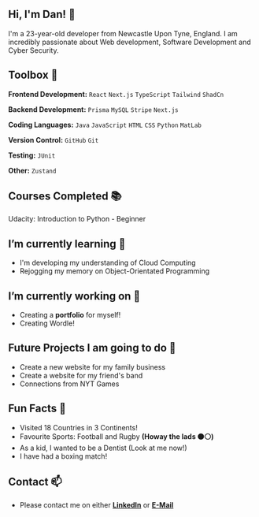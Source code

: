 ## **Hi, I'm Dan!** 👋

I'm a 23-year-old developer from Newcastle Upon Tyne, England. I am incredibly passionate about Web development, Software Development and Cyber Security.

## Toolbox 🥊
**Frontend Development:** `React` `Next.js` `TypeScript` `Tailwind` `ShadCn`

**Backend Development:** `Prisma` `MySQL` `Stripe` `Next.js`

**Coding Languages:** `Java` `JavaScript` `HTML` `CSS` `Python` `MatLab`

**Version Control:** `GitHub` `Git`

**Testing:** `JUnit`

**Other:** `Zustand`

## Courses Completed 📚

Udacity: Introduction to Python - Beginner

## **I’m currently learning** 🌻

- I'm developing my understanding of Cloud Computing
- Rejogging my memory on Object-Orientated Programming

## **I’m currently working on** 🔭

- Creating a **portfolio** for myself!
- Creating Wordle!

## **Future Projects I am going to do** 🤔

- Create a new website for my family business
- Create a website for my friend's band
- Connections from NYT Games

## **Fun Facts** 🥑

- Visited 18 Countries in 3 Continents!
- Favourite Sports: Football and Rugby **(Howay the lads ⚫⚪)**
- As a kid, I wanted to be a Dentist (Look at me now!)
- I have had a boxing match!

## **Contact** 📫

- Please contact me on either **[LinkedIn](https://www.linkedin.com/in/daniel-jones-a4a85b23a/)** or **[E-Mail](mailto:dan_jones1107@hotmail.com?subject=[GitHub]%20Enquiry%20From%20GitHub)**

